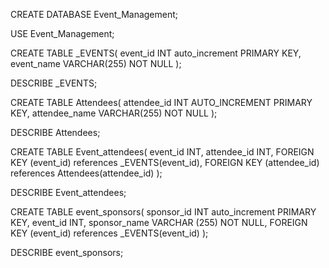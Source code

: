 CREATE DATABASE Event_Management;

USE Event_Management;

CREATE TABLE _EVENTS(
event_id INT auto_increment PRIMARY KEY,
event_name VARCHAR(255) NOT NULL
);

DESCRIBE _EVENTS;

CREATE TABLE Attendees(
attendee_id INT AUTO_INCREMENT PRIMARY KEY,
attendee_name VARCHAR(255) NOT NULL
);

DESCRIBE Attendees;

CREATE TABLE Event_attendees(
event_id INT,
attendee_id INT,
FOREIGN KEY (event_id) references _EVENTS(event_id),
FOREIGN KEY (attendee_id) references Attendees(attendee_id)
);

DESCRIBE Event_attendees;

CREATE TABLE event_sponsors(
sponsor_id INT auto_increment PRIMARY KEY,
event_id INT,
sponsor_name VARCHAR (255) NOT NULL,
FOREIGN KEY (event_id) references _EVENTS(event_id)
);

DESCRIBE event_sponsors;
